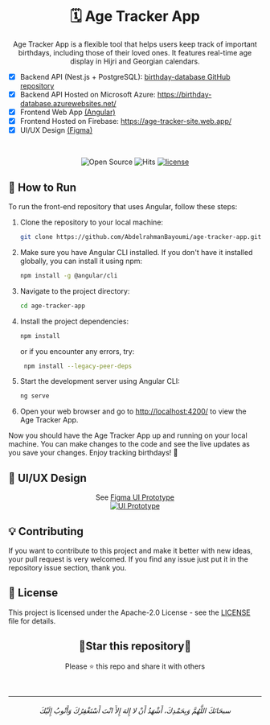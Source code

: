 <h1 align=center>🗓️ Age Tracker App</h1>

<p align=center>
Age Tracker App is a flexible tool that helps users keep track of important birthdays, including those of their loved ones. It features real-time age display in Hijri and Georgian calendars.  
</p>

- [x] Backend API (Nest.js + PostgreSQL): [birthday-database GitHub repository](https://github.com/AbdelrahmanBayoumi/birthday-database/)
- [x] Backend API Hosted on Microsoft Azure: https://birthday-database.azurewebsites.net/
- [x] Frontend Web App [(Angular)](https://github.com/AbdelrahmanBayoumi/age-tracker-app)
- [x] Frontend Hosted on Firebase: https://age-tracker-site.web.app/
- [x] UI/UX Design [(Figma)](#-uiux-design)

<br>

<div align=center>


![Open Source](https://img.shields.io/badge/Open%20Source-%E2%9D%A4-red?style=flat) ![Hits](https://hits.seeyoufarm.com/api/count/incr/badge.svg?url=https%3A%2F%2Fgithub.com%2FAbdelrahmanBayoumi%2Fage-tracker-app&count_bg=%2379C83D&title_bg=%23555555&icon=&icon_color=%23E7E7E7&title=Visitors+%5Btoday%2Fall+time%5D&edge_flat=false) [![license](https://img.shields.io/github/license/AbdelrahmanBayoumi/age-tracker-app)](https://github.com/AbdelrahmanBayoumi/age-tracker-app/blob/master/LICENSE)

</div>


## 🚀 How to Run

To run the front-end repository that uses Angular, follow these steps:

1. Clone the repository to your local machine:

   ```bash
   git clone https://github.com/AbdelrahmanBayoumi/age-tracker-app.git
   ```

2. Make sure you have Angular CLI installed. If you don't have it installed globally, you can install it using npm:

   ```bash
   npm install -g @angular/cli
   ```

3. Navigate to the project directory:

   ```bash
   cd age-tracker-app
   ```
4. Install the project dependencies:

   ```bash
   npm install
   ```
    or if you encounter any errors, try:
   ```bash
    npm install --legacy-peer-deps
   ```

5. Start the development server using Angular CLI:

   ```bash
   ng serve
   ```

6. Open your web browser and go to [http://localhost:4200/](http://localhost:4200/) to view the Age Tracker App.

Now you should have the Age Tracker App up and running on your local machine. You can make changes to the code and see the live updates as you save your changes. Enjoy tracking birthdays! 🎉

## 🎨 UI/UX Design

<p align=center>
See <a href="https://www.figma.com/file/fQummxaRmDPtuE8zaglFRW/Age-Tracker-App?type=design&node-id=0%3A1&mode=design&t=iQSoKL7BNwAdGmjn-1">Figma UI Prototype</a><br>
<a href="https://www.figma.com/file/fQummxaRmDPtuE8zaglFRW/Age-Tracker-App?type=design&node-id=0%3A1&mode=design&t=iQSoKL7BNwAdGmjn-1">
<img src="https://github.com/AbdelrahmanBayoumi/birthday-database/assets/48678280/23b329cb-628f-4589-8aa1-0166ee02c308" alt="UI Prototype">
</a>
</p>

## 💡 Contributing

If you want to contribute to this project and make it better with new ideas, your pull request is very welcomed.
If you find any issue just put it in the repository issue section, thank you.

## 📝 License

This project is licensed under the Apache-2.0 License - see the [LICENSE](LICENSE) file for details.

<div align=center>

<h2>🌟Star this repository🌟</h2>

Please ⭐️ this repo and share it with others

</div>
<br>

---

<h6 align="center">سبحَانَكَ اللَّهُمَّ وَبِحَمْدِكَ، أَشْهَدُ أَنْ لا إِلهَ إِلأَ انْتَ أَسْتَغْفِرُكَ وَأَتْوبُ إِلَيْكَ</h6>
